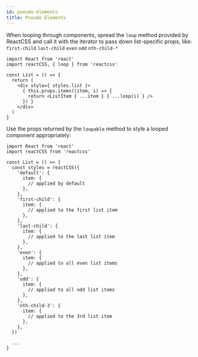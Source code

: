 ```yaml
---
id: pseudo-elements
title: Pseudo Elements
---
```


When looping through components, spread the `loop` method provided by ReactCSS and call it with the iterator to pass down list-specific props, like: `first-child` `last-child` `even` `odd` `nth-child-*`

```
import React from 'react'
import reactCSS, { loop } from 'reactcss'

const List = () => {
  return (
    <div style={ styles.list }>
      { this.props.items((item, i) => {
        return <ListItem { ...item } { ...loop(i) } />
      }) }
    </div>
  )
}

```

Use the props returned by the `loopable` method to style a looped component appropriately:

```
import React from 'react'
import reactCSS from 'reactcss'

const List = () => {
  const styles = reactCSS({
    'default': {
      item: {
        // applied by default
      },
    },
    'first-child': {
      item: {
        // applied to the first list item
      },
    },
    'last-child': {
      item: {
        // applied to the last list item
      },
    },
    'even': {
      item: {
        // applied to all even list items
      },
    },
    'odd': {
      item: {
        // applied to all odd list items
      },
    },
    'nth-child-3': {
      item: {
        // applied to the 3rd list item
      },
    },
  })

  ...
}
```
